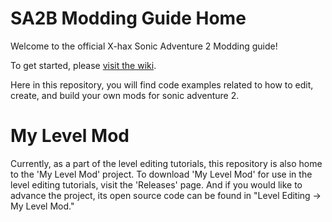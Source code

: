 # SA2B Modding Guide Home
Welcome to the official X-hax Sonic Adventure 2 Modding guide!

To get started, please [visit the wiki](https://github.com/kellsnc/sa2b-modding-guide/wiki).

Here in this repository, you will find code examples related to how to edit, create, and build your own mods for sonic adventure 2. 

# My Level Mod
Currently, as a part of the level editing tutorials, this repository is also home to the 'My Level Mod' project. To download 'My Level Mod' for use in the level editing tutorials, visit the 'Releases' page. And if you would like to advance the project, its open source code can be found in "Level Editing -> My Level Mod."
